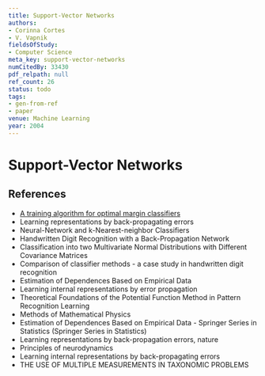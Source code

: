 ```yaml
---
title: Support-Vector Networks
authors:
- Corinna Cortes
- V. Vapnik
fieldsOfStudy:
- Computer Science
meta_key: support-vector-networks
numCitedBy: 33430
pdf_relpath: null
ref_count: 26
status: todo
tags:
- gen-from-ref
- paper
venue: Machine Learning
year: 2004
---
```


# Support-Vector Networks

## References

- [A training algorithm for optimal margin classifiers](./a-training-algorithm-for-optimal-margin-classifiers.md)
- Learning representations by back-propagating errors
- Neural-Network and k-Nearest-neighbor Classifiers
- Handwritten Digit Recognition with a Back-Propagation Network
- Classification into two Multivariate Normal Distributions with Different Covariance Matrices
- Comparison of classifier methods - a case study in handwritten digit recognition
- Estimation of Dependences Based on Empirical Data
- Learning internal representations by error propagation
- Theoretical Foundations of the Potential Function Method in Pattern Recognition Learning
- Methods of Mathematical Physics
- Estimation of Dependences Based on Empirical Data - Springer Series in Statistics (Springer Series in Statistics)
- Learning representations by back-propagation errors, nature
- Principles of neurodynamics
- Learning internal representations by back-propagating errors
- THE USE OF MULTIPLE MEASUREMENTS IN TAXONOMIC PROBLEMS
